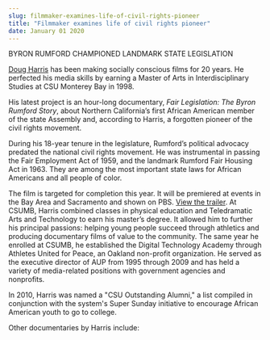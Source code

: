 ```yaml
---
slug: filmmaker-examines-life-of-civil-rights-pioneer
title: "Filmmaker examines life of civil rights pioneer"
date: January 01 2020
---
```


 
<p>BYRON RUMFORD CHAMPIONED LANDMARK STATE LEGISLATION</p>
<p>
  <a href="https://dougharrismedia.com/home.html">Doug Harris</a> has been making
  socially conscious films for 20 years. He perfected his media skills by
  earning a Master of Arts in Interdisciplinary Studies at CSU Monterey Bay in
  1998.
</p>
<p>
  His latest project is an hour&#45;long documentary,
  <em>Fair Legislation: The Byron Rumford Story</em>, about Northern
  California’s first African American member of the state Assembly and,
  according to Harris, a forgotten pioneer of the civil rights movement.
</p>
<p>
  During his 18&#45;year tenure in the legislature, Rumford’s political advocacy
  predated the national civil rights movement. He was instrumental in passing
  the Fair Employment Act of 1959, and the landmark Rumford Fair Housing Act in
  1963. They are among the most important state laws for African Americans and
  all people of color.
</p>
<p>
  The film is targeted for completion this year. It will be premiered at events
  in the Bay Area and Sacramento and shown on PBS.
  <a href="https://www.youtube.com/watch?v=af&#45;ezVvZDwM">View the trailer</a
  >. At CSUMB, Harris combined classes in physical education and Teledramatic
  Arts and Technology to earn his master’s degree. It allowed him to further his
  principal passions: helping young people succeed through athletics and
  producing documentary films of value to the community. The same year he
  enrolled at CSUMB, he established the Digital Technology Academy through
  Athletes United for Peace, an Oakland non&#45;profit organization. He served
  as the executive director of AUP from 1995 through 2009 and has held a variety
  of media&#45;related positions with government agencies and nonprofits.
</p>
<p>
  In 2010, Harris was named a "CSU Outstanding Alumni," a list compiled in
  conjunction with the system's Super Sunday initiative to encourage African
  American youth to go to college.
</p>
<p>Other documentaries by Harris include:</p>
 
